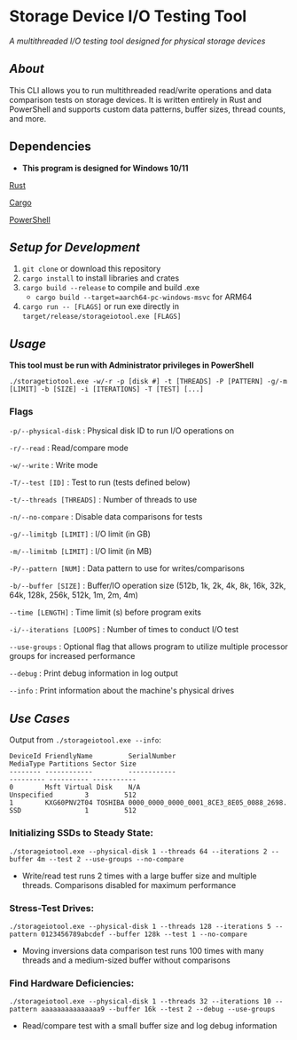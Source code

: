 # Storage Device I/O Testing Tool
_A multithreaded I/O testing tool designed for physical storage devices_

## _About_
This CLI allows you to run multithreaded read/write operations and data comparison tests on storage devices. It is written entirely in Rust and PowerShell and supports custom data patterns, buffer sizes, thread counts, and more.

## Dependencies

* **This program is designed for Windows 10/11**

[Rust](https://www.rust-lang.org/tools/install)

[Cargo](https://www.rust-lang.org/tools/install)

[PowerShell](https://docs.microsoft.com/en-us/powershell/scripting/install/installing-powershell?view=powershell-7.2)


## _**Setup for Development**_

1. `git clone` or download this repository
2. `cargo install` to install libraries and crates
3. `cargo build --release` to compile and build .exe
    - `cargo build --target=aarch64-pc-windows-msvc` for ARM64
4. `cargo run -- [FLAGS]` or run exe directly in `target/release/storageiotool.exe [FLAGS]`

## _**Usage**_

**This tool must be run with Administrator privileges in PowerShell**

```
./storagetiotool.exe -w/-r -p [disk #] -t [THREADS] -P [PATTERN] -g/-m [LIMIT] -b [SIZE] -i [ITERATIONS] -T [TEST] [...]
```

### Flags

`-p/--physical-disk` : Physical disk ID to run I/O operations on

`-r/--read` : Read/compare mode

`-w/--write` : Write mode

`-T/--test [ID]` : Test to run (tests defined below)

`-t/--threads [THREADS]` : Number of threads to use

`-n/--no-compare` : Disable data comparisons for tests

`-g/--limitgb [LIMIT]` : I/O limit (in GB)

`-m/--limitmb [LIMIT]` : I/O limit (in MB)

`-P/--pattern [NUM]` : Data pattern to use for writes/comparisons

`-b/--buffer [SIZE]` : Buffer/IO operation size (512b, 1k, 2k, 4k, 8k, 16k, 32k, 64k, 128k, 256k, 512k, 1m, 2m, 4m)

`--time [LENGTH]` : Time limit (s) before program exits

`-i/--iterations [LOOPS]` : Number of times to conduct I/O test 

`--use-groups` : Optional flag that allows program to utilize multiple processor groups for increased performance

`--debug` : Print debug information in log output

`--info` : Print information about the machine's physical drives


## _**Use Cases**_

Output from `./storageiotool.exe --info`:

```
DeviceId FriendlyName         SerialNumber                             MediaType Partitions Sector Size
-------- ------------         ------------                             --------- ---------- -----------
0        Msft Virtual Disk    N/A                                      Unspecified        3         512
1        KXG60PNV2T04 TOSHIBA 0000_0000_0000_0001_8CE3_8E05_0088_2698. SSD                1         512

```

### **Initializing SSDs to Steady State:**
```
./storageiotool.exe --physical-disk 1 --threads 64 --iterations 2 --buffer 4m --test 2 --use-groups --no-compare
```
- Write/read test runs 2 times with a large buffer size and multiple threads. Comparisons disabled for maximum performance


### **Stress-Test Drives:**
```
./storageiotool.exe --physical-disk 1 --threads 128 --iterations 5 --pattern 0123456789abcdef --buffer 128k --test 1 --no-compare
```
- Moving inversions data comparison test runs 100 times with many threads and a medium-sized buffer without comparisons


### **Find Hardware Deficiencies:**
```
./storageiotool.exe --physical-disk 1 --threads 32 --iterations 10 --pattern aaaaaaaaaaaaaaa9 --buffer 16k --test 2 --debug --use-groups
```
- Read/compare test with a small buffer size and log debug information 